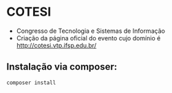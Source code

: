 # **COTESI**
* Congresso de Tecnologia e Sistemas de Informação
* Criação da página oficial do evento cujo domínio é http://cotesi.vtp.ifsp.edu.br/


## **Instalação via composer:**
```php
composer install

